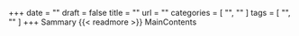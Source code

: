 +++
date = ""
draft = false
title = ""
url = ""
categories = [
  "",
  ""
  ]
tags = [
  "",
  ""
  ]
+++
Sammary
{{< readmore >}}
MainContents
